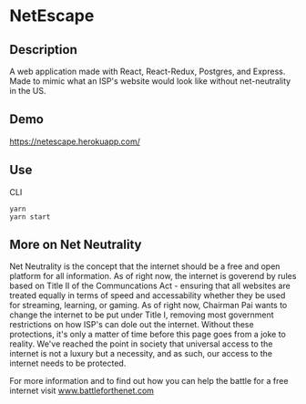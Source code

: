 # NetEscape
## Description
A web application made with React, React-Redux, Postgres, and Express. Made to mimic what an ISP's website would look like without net-neutrality in the US.

## Demo
https://netescape.herokuapp.com/

## Use
CLI
```
yarn
yarn start
```

## More on Net Neutrality
Net Neutrality is the concept that the internet should be a free and open platform for all information. As of right now, the internet is goverend by rules based on Title II of the Communcations Act - ensuring that all websites are treated equally in terms of speed and accessability whether they be used for streaming, learning, or gaming. As of right now, Chairman Pai wants to change the internet to be put under Title I, removing most government restrictions on how ISP's can dole out the internet. Without these protections, it's only a matter of time before this page goes from a joke to reality. We've reached the point in society that universal access to the internet is not a luxury but a necessity, and as such, our access to the internet needs to be protected.

For more information and to find out how you can help the battle for a free internet visit www.battleforthenet.com

